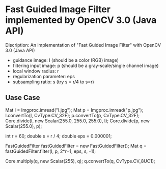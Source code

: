 # Fast Guided Image Filter implemented by OpenCV 3.0 (Java API)
Discription: An implementation of "Fast Guided Image Filter" with OpenCV 3.0 (Java API)
- guidance image: I (should be a color (RGB) image)
- filtering input image: p (should be a gray-scale/single channel image)
- local window radius: r
- regularization parameter: eps
- subsampling ratio: s (try s = r/4 to s=r)

## Uase Case
Mat I = Imgproc.imread("I.jpg");
Mat p = Imgproc.imread("p.jpg");
I.convertTo(I, CvType.CV_32F);
p.convertTo(p, CvType.CV_32F);
Core.divide(I, new Scalar(255.0, 255.0, 255.0), I);
Core.divide(p, new Scalar(255.0), p);

int r = 60;
double s = r / 4;
double eps = 0.000001;

FastGuidedFilter fastGuidedFilter = new FastGuidedFilter();
Mat q = fastGuidedFilter.filter(I, p, 2*r+1, eps, s, -1);

Core.multiply(q, new Scalar(255), q);
q.convertTo(q, CvType.CV_8UC1);

